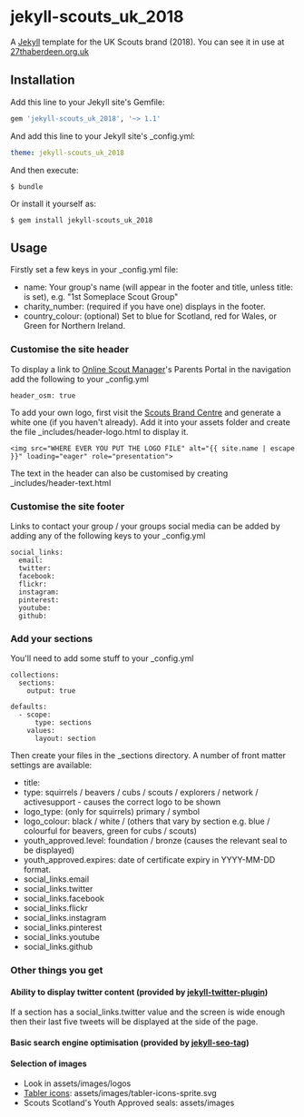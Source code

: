 # jekyll-scouts_uk_2018

A [Jekyll](https://jekyllrb.com/) template for the UK Scouts brand (2018). You can see it in use at [27thaberdeen.org.uk](https://www.27thaberdeen.org.uk/)


## Installation

Add this line to your Jekyll site's Gemfile:

```ruby
gem 'jekyll-scouts_uk_2018', '~> 1.1'
```

And add this line to your Jekyll site's _config.yml:

```yaml
theme: jekyll-scouts_uk_2018
```

And then execute:

    $ bundle

Or install it yourself as:

    $ gem install jekyll-scouts_uk_2018


## Usage

Firstly set a few keys in your _config.yml file:
* name: Your group's name (will appear in the footer and title, unless title: is set), e.g. "1st Someplace Scout Group"
* charity_number: (required if you have one) displays in the footer.
* country_colour: (optional) Set to blue for Scotland, red for Wales, or Green for Northern Ireland.


### Customise the site header

To display a link to [Online Scout Manager](https://www.onlinescoutmanager.co.uk)'s Parents Portal in the navigation add the following to your _config.yml
```
header_osm: true
```

To add your own logo, first visit the [Scouts Brand Centre](https://scoutsbrand.org.uk/) and generate a white one (if you haven't already). Add it into your assets folder and create the file _includes/header-logo.html to display it.
```
<img src="WHERE EVER YOU PUT THE LOGO FILE" alt="{{ site.name | escape }}" loading="eager" role="presentation">
```

The text in the header can also be customised by creating _includes/header-text.html


### Customise the site footer

Links to contact your group / your groups social media can be added by adding any of the following keys to your _config.yml
```
social_links:
  email:
  twitter:
  facebook:
  flickr:
  instagram:
  pinterest:
  youtube:
  github:
```

### Add your sections

You'll need to add some stuff to your _config.yml
```
collections:
  sections:
    output: true

defaults:
  - scope:
      type: sections
    values:
      layout: section
```

Then create your files in the _sections directory. A number of front matter settings are available:
* title:
* type: squirrels / beavers / cubs / scouts / explorers / network / activesupport - causes the correct logo to be shown
* logo_type: (only for squirrels) primary / symbol
* logo_colour: black / white / (others that vary by section e.g. blue / colourful for beavers, green for cubs / scouts)
* youth_approved.level: foundation / bronze (causes the relevant seal to be displayed)
* youth_approved.expires: date of certificate expiry in YYYY-MM-DD format.
* social_links.email
* social_links.twitter
* social_links.facebook
* social_links.flickr
* social_links.instagram
* social_links.pinterest
* social_links.youtube
* social_links.github


### Other things you get

#### Ability to display twitter content (provided by [jekyll-twitter-plugin](https://github.com/rob-murray/jekyll-twitter-plugin))

If a section has a social_links.twitter value and the screen is wide enough then their last five tweets will be displayed at the side of the page.
#### Basic search engine optimisation (provided by [jekyll-seo-tag](https://github.com/jekyll/jekyll-seo-tag))

#### Selection of images
* Look in assets/images/logos
* [Tabler icons](https://tablericons.com/): assets/images/tabler-icons-sprite.svg
* Scouts Scotland's Youth Approved seals: assets/images
